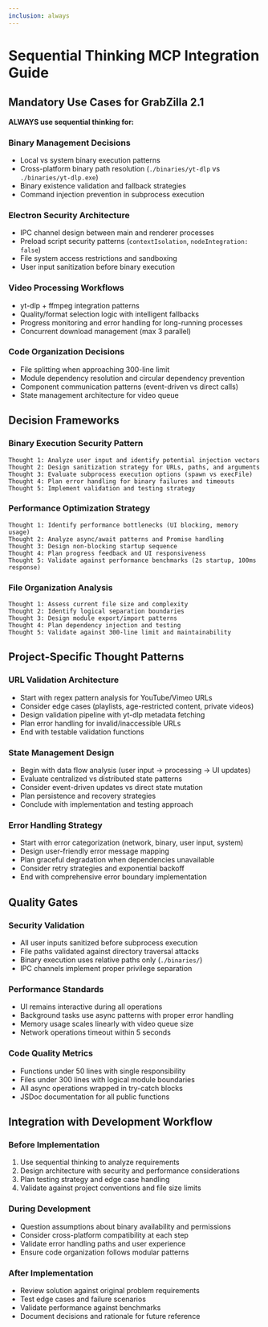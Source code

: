 ```yaml
---
inclusion: always
---
```


# Sequential Thinking MCP Integration Guide

## Mandatory Use Cases for GrabZilla 2.1

**ALWAYS use sequential thinking for:**

### Binary Management Decisions
- Local vs system binary execution patterns
- Cross-platform binary path resolution (`./binaries/yt-dlp` vs `./binaries/yt-dlp.exe`)
- Binary existence validation and fallback strategies
- Command injection prevention in subprocess execution

### Electron Security Architecture
- IPC channel design between main and renderer processes
- Preload script security patterns (`contextIsolation`, `nodeIntegration: false`)
- File system access restrictions and sandboxing
- User input sanitization before binary execution

### Video Processing Workflows
- yt-dlp + ffmpeg integration patterns
- Quality/format selection logic with intelligent fallbacks
- Progress monitoring and error handling for long-running processes
- Concurrent download management (max 3 parallel)

### Code Organization Decisions
- File splitting when approaching 300-line limit
- Module dependency resolution and circular dependency prevention
- Component communication patterns (event-driven vs direct calls)
- State management architecture for video queue

## Decision Frameworks

### Binary Execution Security Pattern
```
Thought 1: Analyze user input and identify potential injection vectors
Thought 2: Design sanitization strategy for URLs, paths, and arguments
Thought 3: Evaluate subprocess execution options (spawn vs execFile)
Thought 4: Plan error handling for binary failures and timeouts
Thought 5: Implement validation and testing strategy
```

### Performance Optimization Strategy
```
Thought 1: Identify performance bottlenecks (UI blocking, memory usage)
Thought 2: Analyze async/await patterns and Promise handling
Thought 3: Design non-blocking startup sequence
Thought 4: Plan progress feedback and UI responsiveness
Thought 5: Validate against performance benchmarks (2s startup, 100ms response)
```

### File Organization Analysis
```
Thought 1: Assess current file size and complexity
Thought 2: Identify logical separation boundaries
Thought 3: Design module export/import patterns
Thought 4: Plan dependency injection and testing
Thought 5: Validate against 300-line limit and maintainability
```

## Project-Specific Thought Patterns

### URL Validation Architecture
- Start with regex pattern analysis for YouTube/Vimeo URLs
- Consider edge cases (playlists, age-restricted content, private videos)
- Design validation pipeline with yt-dlp metadata fetching
- Plan error handling for invalid/inaccessible URLs
- End with testable validation functions

### State Management Design
- Begin with data flow analysis (user input → processing → UI updates)
- Evaluate centralized vs distributed state patterns
- Consider event-driven updates vs direct state mutation
- Plan persistence and recovery strategies
- Conclude with implementation and testing approach

### Error Handling Strategy
- Start with error categorization (network, binary, user input, system)
- Design user-friendly error message mapping
- Plan graceful degradation when dependencies unavailable
- Consider retry strategies and exponential backoff
- End with comprehensive error boundary implementation

## Quality Gates

### Security Validation
- All user inputs sanitized before subprocess execution
- File paths validated against directory traversal attacks
- Binary execution uses relative paths only (`./binaries/`)
- IPC channels implement proper privilege separation

### Performance Standards
- UI remains interactive during all operations
- Background tasks use async patterns with proper error handling
- Memory usage scales linearly with video queue size
- Network operations timeout within 5 seconds

### Code Quality Metrics
- Functions under 50 lines with single responsibility
- Files under 300 lines with logical module boundaries
- All async operations wrapped in try-catch blocks
- JSDoc documentation for all public functions

## Integration with Development Workflow

### Before Implementation
1. Use sequential thinking to analyze requirements
2. Design architecture with security and performance considerations
3. Plan testing strategy and edge case handling
4. Validate against project conventions and file size limits

### During Development
- Question assumptions about binary availability and permissions
- Consider cross-platform compatibility at each step
- Validate error handling paths and user experience
- Ensure code organization follows modular patterns

### After Implementation
- Review solution against original problem requirements
- Test edge cases and failure scenarios
- Validate performance against benchmarks
- Document decisions and rationale for future reference